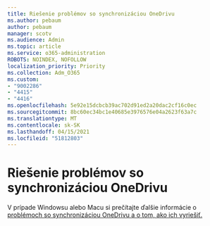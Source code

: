 ```yaml
---
title: Riešenie problémov so synchronizáciou OneDrivu
ms.author: pebaum
author: pebaum
manager: scotv
ms.audience: Admin
ms.topic: article
ms.service: o365-administration
ROBOTS: NOINDEX, NOFOLLOW
localization_priority: Priority
ms.collection: Adm_O365
ms.custom:
- "9002286"
- "4415"
- "4416"
ms.openlocfilehash: 5e92e15dcbcb39ac702d91ed2a20dac2cf16c0ec
ms.sourcegitcommit: 8bc60ec34bc1e40685e3976576e04a2623f63a7c
ms.translationtype: MT
ms.contentlocale: sk-SK
ms.lasthandoff: 04/15/2021
ms.locfileid: "51812803"
---
```

# <a name="fix-onedrive-sync-issues"></a>Riešenie problémov so synchronizáciou OneDrivu

V prípade Windowsu alebo Macu si prečítajte ďalšie informácie o [problémoch so synchronizáciou OneDrivu a o tom, ako ich vyriešiť.](https://support.office.com/article/fix-onedrive-sync-problems-0899b115-05f7-45ec-95b2-e4cc8c4670b2)
